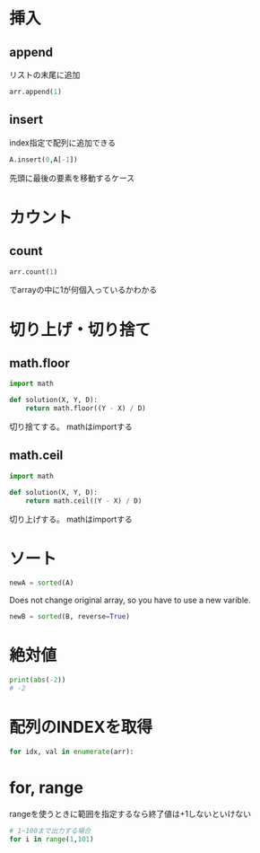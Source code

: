 # 挿入
## append
リストの末尾に追加
```python
arr.append(1)
```
## insert
index指定で配列に追加できる

```python
A.insert(0,A[-1])
```
先頭に最後の要素を移動するケース

# カウント

## count
```python
arr.count(1)
```
でarrayの中に1が何個入っているかわかる

# 切り上げ・切り捨て
## math.floor
```python
import math

def solution(X, Y, D):
    return math.floor((Y - X) / D)
```
切り捨てする。
mathはimportする
## math.ceil
```python
import math

def solution(X, Y, D):
    return math.ceil((Y - X) / D)
```

切り上げする。
mathはimportする

# ソート
```python
newA = sorted(A)
```
Does not change original array, so you have to use a new varible.

```python
newB = sorted(B, reverse=True)
```

# 絶対値
```python
print(abs(-2))
# -2
```

# 配列のINDEXを取得
```python
for idx, val in enumerate(arr):
```

# for, range
rangeを使うときに範囲を指定するなら終了値は+1しないといけない

```python
# 1~100まで出力する場合
for i in range(1,101)
```
